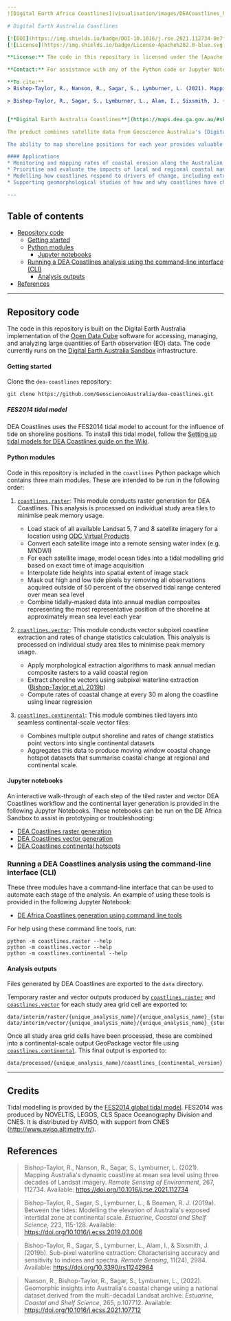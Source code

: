 ```yaml
---
![Digital Earth Africa Coastlines](visualisation/images/DEACoastlines_header.gif)

# Digital Earth Australia Coastlines

[![DOI](https://img.shields.io/badge/DOI-10.1016/j.rse.2021.112734-0e7fbf.svg)](https://doi.org/10.1016/j.rse.2021.112734)
[![License](https://img.shields.io/badge/License-Apache%202.0-blue.svg)](https://opensource.org/licenses/Apache-2.0)

**License:** The code in this repository is licensed under the [Apache License, Version 2.0](https://www.apache.org/licenses/LICENSE-2.0). Digital Earth Australia data is licensed under the [Creative Commons by Attribution 4.0 license](https://creativecommons.org/licenses/by/4.0/).

**Contact:** For assistance with any of the Python code or Jupyter Notebooks in this repository, please post a [Github issue](https://github.com/GeoscienceAustralia/DEACoastLines/issues/new). For questions or more information about this workflow, email Robbi.BishopTaylor@ga.gov.au.

**To cite:** 
> Bishop-Taylor, R., Nanson, R., Sagar, S., Lymburner, L. (2021). Mapping Australia's dynamic coastline at mean sea level using three decades of Landsat imagery. _Remote Sensing of Environment_, 267, 112734. Available: https://doi.org/10.1016/j.rse.2021.112734

> Bishop-Taylor, R., Sagar, S., Lymburner, L., Alam, I., Sixsmith, J. (2019). Sub-pixel waterline extraction: characterising accuracy and sensitivity to indices and spectra. _Remote Sensing_, 11 (24):2984. Available: https://doi.org/10.3390/rs11242984


[**Digital Earth Australia Coastlines**](https://maps.dea.ga.gov.au/#share=s-DEACoastlines&playStory=1) is a continental dataset that includes annual shorelines and rates of coastal change along the entire Australian coastline from 1988 to the present. 

The product combines satellite data from Geoscience Australia's [Digital Earth Australia program](https://www.ga.gov.au/dea) with tidal modelling to map the typical location of the coastline at mean sea level for each year. The product enables trends of coastal erosion and growth to be examined annually at both a local and continental scale, and for patterns of coastal change to be mapped historically and updated regularly as data continues to be acquired. This allows current rates of coastal change to be compared with that observed in previous years or decades. 

The ability to map shoreline positions for each year provides valuable insights into whether changes to our coastline are the result of particular events or actions, or a process of more gradual change over time. This information can enable scientists, managers and policy makers to assess impacts from the range of drivers impacting our coastlines and potentially assist planning and forecasting for future scenarios. 

#### Applications
* Monitoring and mapping rates of coastal erosion along the Australian coastline 
* Prioritise and evaluate the impacts of local and regional coastal management based on historical coastline change 
* Modelling how coastlines respond to drivers of change, including extreme weather events, sea level rise or human development 
* Supporting geomorphological studies of how and why coastlines have changed across time 

---
```


## Table of contents
* [Repository code](#repository-code)
    * [Getting started](#getting-started)
    * [Python modules](#python-modules)
        * [Jupyter notebooks](#jupyter-notebooks)
    * [Running a DEA Coastlines analysis using the command-line interface (CLI)](#running-a-dea-coastlines-analysis-using-the-command-line-interface-cli)
        * [Analysis outputs](#analysis-outputs)
* [References](#references)

---

## Repository code
The code in this repository is built on the Digital Earth Australia implementation of the [Open Data Cube](https://www.opendatacube.org/) software for accessing, managing, and analyzing large quantities of Earth observation (EO) data. 
The code currently runs on the [Digital Earth Australia Sandbox](https://app.sandbox.dea.ga.gov.au/) infrastructure.

#### Getting started

Clone the `dea-coastlines` repository:
```
git clone https://github.com/GeoscienceAustralia/dea-coastlines.git
```

##### FES2014 tidal model
DEA Coastlines uses the FES2014 tidal model to account for the influence of tide on shoreline positions. 
To install this tidal model, follow the [Setting up tidal models for DEA Coastlines guide on the Wiki](https://github.com/GeoscienceAustralia/dea-coastlines/wiki/Setting-up-tidal-models-for-DEA-Coastlines).

#### Python modules

Code in this repository is included in the `coastlines` Python package which contains three main modules. These are intended to be run in the following order:

1. [`coastlines.raster`](coastlines/raster.py): This module conducts raster generation for DEA Coastlines. This analysis is processed on individual study area tiles to minimise peak memory usage.

    * Load stack of all available Landsat 5, 7 and 8 satellite imagery for a location using [ODC Virtual Products](https://docs.dea.ga.gov.au/notebooks/Frequently_used_code/Virtual_products.html)
    * Convert each satellite image into a remote sensing water index (e.g. MNDWI)
    * For each satellite image, model ocean tides into a tidal modelling grid based on exact time of image acquisition
    * Interpolate tide heights into spatial extent of image stack
    * Mask out high and low tide pixels by removing all observations acquired outside of 50 percent of the observed tidal range centered over mean sea level
    * Combine tidally-masked data into annual median composites representing the most representative position of the shoreline at approximately mean sea level each year

2. [`coastlines.vector`](coastlines/vector.py): This module conducts vector subpixel coastline extraction and rates of change statistics calculation. This analysis is processed on individual study area tiles to minimise peak memory usage.

    * Apply morphological extraction algorithms to mask annual median composite rasters to a valid coastal region
    * Extract shoreline vectors using subpixel waterline extraction ([Bishop-Taylor et al. 2019b](https://doi.org/10.3390/rs11242984))
    * Compute rates of coastal change at every 30 m along the coastline using linear regression
  
3. [`coastlines.continental`](coastlines/continental.py): This module combines tiled layers into seamless continental-scale vector files:

    * Combines multiple output shoreline and rates of change statistics point vectors into single continental datasets
    * Aggregates this data to produce moving window coastal change hotspot datasets that summarise coastal change at regional and continental scale.
    
    
#### Jupyter notebooks
An interactive walk-through of each step of the tiled raster and vector DEA Coastlines workflow and the continental layer generation is provided in the following Jupyter Notebooks. These notebooks can be run on the DE Africa Sandbox to assist in prototyping or troubleshooting:
* [DEA Coastlines raster generation](notebooks/DEACoastlines_generation_raster.ipynb)
* [DEA Coastlines vector generation](notebooks/DEACoastlines_generation_vector.ipynb)
* [DEA Coastlines continental hotspots](notebooks/DEACoastlines_generation_continental.ipynb)

### Running a DEA Coastlines analysis using the command-line interface (CLI)

These three modules have a command-line interface that can be used to automate each stage of the analysis. An example of using these tools is provided in the following Jupyter Notebook:
* [DE Africa Coastlines generation using command line tools](notebooks/DEACoastlines_generation_CLI.ipynb)

For help using these command line tools, run:
```
python -m coastlines.raster --help
python -m coastlines.vector --help
python -m coastlines.continental --help
```

#### Analysis outputs
Files generated by DEA Coastlines are exported to the `data` directory. 

Temporary raster and vector outputs produced by [`coastlines.raster`](coastlines/raster.py) and [`coastlines.vector`](coastlines/vector.py) for each study area grid cell are exported to:
```
data/interim/raster/{unique_analysis_name}/{unique_analysis_name}_{study_area_name}
data/interim/vector/{unique_analysis_name}/{unique_analysis_name}_{study_area_name}
```

Once all study area grid cells have been processed, these are combined into a continental-scale output GeoPackage vector file using [`coastlines.continental`](coastlines/continental.py). This final output is exported to:
```
data/processed/{unique_analysis_name}/coastlines_{continental_version}.gpkg
```

---
## Credits
Tidal modelling is provided by the [FES2014 global tidal model](https://www.aviso.altimetry.fr/es/data/products/auxiliary-products/global-tide-fes/description-fes2014.html). FES2014 was produced by NOVELTIS, LEGOS, CLS Space Oceanography Division and CNES. It is distributed by AVISO, with support from CNES (http://www.aviso.altimetry.fr/).


## References
> Bishop-Taylor, R., Nanson, R., Sagar, S., Lymburner, L. (2021). Mapping Australia's dynamic coastline at mean sea level using three decades of Landsat imagery. _Remote Sensing of Environment_, 267, 112734. Available: https://doi.org/10.1016/j.rse.2021.112734

> Bishop-Taylor, R., Sagar, S., Lymburner, L., & Beaman, R. J. (2019a). Between the tides: Modelling the elevation of Australia's exposed intertidal zone at continental scale. _Estuarine, Coastal and Shelf Science_, 223, 115-128. Available: https://doi.org/10.1016/j.ecss.2019.03.006

> Bishop-Taylor, R., Sagar, S., Lymburner, L., Alam, I., & Sixsmith, J. (2019b). Sub-pixel waterline extraction: Characterising accuracy and sensitivity to indices and spectra. _Remote Sensing_, 11(24), 2984. Available: https://doi.org/10.3390/rs11242984

> Nanson, R., Bishop-Taylor, R., Sagar, S., Lymburner, L., (2022). Geomorphic insights into Australia's coastal change using a national dataset derived from the multi-decadal Landsat archive. _Estuarine, Coastal and Shelf Science_, 265, p.107712. Available: https://doi.org/10.1016/j.ecss.2021.107712
